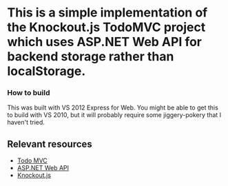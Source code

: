 This is a simple implementation of the Knockout.js TodoMVC project which uses ASP.NET Web API for backend storage rather than localStorage.
===

### How to build

  This was built with VS 2012 Express for Web. You might be able to get this to build with VS 2010, but it will probably require some jiggery-pokery that I haven't tried.

Relevant resources
---
  - [Todo MVC](http://todomvc.com)
  - [ASP.NET Web API](http://www.asp.net/web-api)
  - [Knockout.js](http://knockoutjs.com/)